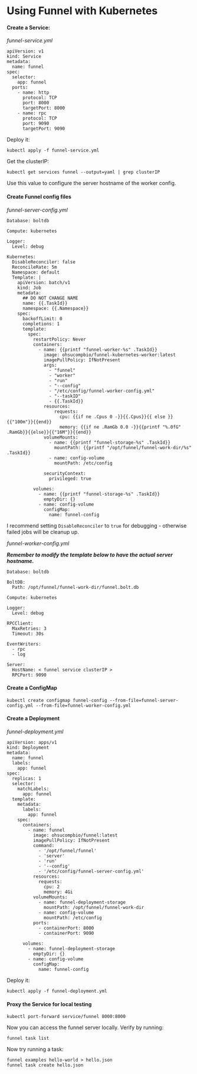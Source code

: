 # Using Funnel with Kubernetes

#### Create a Service:

*funnel-service.yml*

```
apiVersion: v1
kind: Service
metadata:
  name: funnel
spec:
  selector:
    app: funnel
  ports:
    - name: http
      protocol: TCP
      port: 8000
      targetPort: 8000
    - name: rpc
      protocol: TCP
      port: 9090
      targetPort: 9090

```

Deploy it:

```
kubectl apply -f funnel-service.yml
```

Get the clusterIP:

```
kubectl get services funnel --output=yaml | grep clusterIP
```

Use this value to configure the server hostname of the worker config. 

#### Create Funnel config files

*funnel-server-config.yml*

```
Database: boltdb

Compute: kubernetes

Logger:
  Level: debug

Kubernetes:
  DisableReconciler: false
  ReconcileRate: 5m
  Namespace: default
  Template: | 
    apiVersion: batch/v1
    kind: Job
    metadata:
      ## DO NOT CHANGE NAME
      name: {{.TaskId}}
      namespace: {{.Namespace}}
    spec: 
      backoffLimit: 0
      completions: 1
      template:
        spec:
          restartPolicy: Never
          containers: 
            - name: {{printf "funnel-worker-%s" .TaskId}}
              image: ohsucompbio/funnel-kubernetes-worker:latest
              imagePullPolicy: IfNotPresent
              args:
                - "funnel"
                - "worker"
                - "run"
                - "--config"
                - "/etc/config/funnel-worker-config.yml"
                - "--taskID"
                - {{.TaskId}}
              resources:
                  requests:
                    cpu: {{if ne .Cpus 0 -}}{{.Cpus}}{{ else }}{{"100m"}}{{end}}
                    memory: {{if ne .RamGb 0.0 -}}{{printf "%.0fG" .RamGb}}{{else}}{{"16M"}}{{end}}
              volumeMounts:
                - name: {{printf "funnel-storage-%s" .TaskId}}
                  mountPath: {{printf "/opt/funnel/funnel-work-dir/%s" .TaskId}}
                - name: config-volume
                  mountPath: /etc/config

              securityContext:
                privileged: true
    
          volumes: 
            - name: {{printf "funnel-storage-%s" .TaskId}}
              emptyDir: {}
            - name: config-volume
              configMap:
                name: funnel-config    
```

I recommend setting `DisableReconciler` to `true` for debugging - otherwise failed jobs will be cleanup up. 

*funnel-worker-config.yml*

***Remember to modify the template below to have the actual server hostname.***

```
Database: boltdb

BoltDB:
  Path: /opt/funnel/funnel-work-dir/funnel.bolt.db

Compute: kubernetes

Logger:
  Level: debug

RPCClient:
  MaxRetries: 3
  Timeout: 30s

EventWriters:
  - rpc
  - log

Server:
  HostName: < funnel service clusterIP >
  RPCPort: 9090
```

#### Create a ConfigMap

```
kubectl create configmap funnel-config --from-file=funnel-server-config.yml --from-file=funnel-worker-config.yml
```

#### Create a Deployment

*funnel-deployment.yml*

```
apiVersion: apps/v1
kind: Deployment
metadata:
  name: funnel
  labels:
    app: funnel
spec:
  replicas: 1
  selector:
    matchLabels:
      app: funnel
  template:
    metadata:
      labels:
        app: funnel
    spec:
      containers:
        - name: funnel
          image: ohsucompbio/funnel:latest
          imagePullPolicy: IfNotPresent
          command: 
            - '/opt/funnel/funnel'
            - 'server'
            - 'run'
            - '--config'
            - '/etc/config/funnel-server-config.yml'
          resources: 
            requests: 
              cpu: 2 
              memory: 4Gi
          volumeMounts:
            - name: funnel-deployment-storage
              mountPath: /opt/funnel/funnel-work-dir
            - name: config-volume
              mountPath: /etc/config
          ports:
            - containerPort: 8000
            - containerPort: 9090

      volumes:
        - name: funnel-deployment-storage
          emptyDir: {}
        - name: config-volume
          configMap:
            name: funnel-config
```

Deploy it:

```
kubectl apply -f funnel-deployment.yml
```

#### Proxy the Service for local testing

```
kubectl port-forward service/funnel 8000:8000
```

Now you can access the funnel server locally. Verify by running:

```
funnel task list
```

Now try running a task:

```
funnel examples hello-world > hello.json
funnel task create hello.json
```
